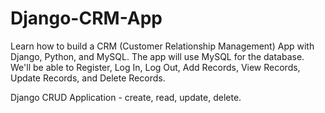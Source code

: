 # Django-CRM-App
Learn how to build a CRM (Customer Relationship Management) App with Django, Python, and MySQL.  The app will use MySQL for the database.  We'll be able to Register, Log In, Log Out, Add Records, View Records, Update Records, and Delete Records.

Django CRUD Application - create, read, update, delete.
